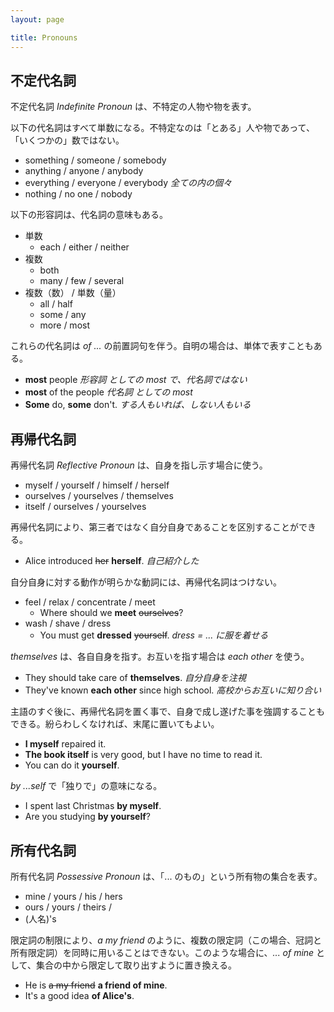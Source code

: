 ```yaml
---
layout: page

title: Pronouns
---
```


## 不定代名詞

不定代名詞 _Indefinite Pronoun_ は、不特定の人物や物を表す。

以下の代名詞はすべて単数になる。不特定なのは「とある」人や物であって、「いくつかの」数ではない。

* something / someone / somebody
* anything / anyone / anybody
* everything / everyone / everybody _全ての内の個々_
* nothing / no one / nobody

以下の形容詞は、代名詞の意味もある。

* 単数
  * each / either / neither
* 複数
  * both
  * many / few / several
* 複数（数） / 単数（量）
  * all / half
  * some / any
  * more / most

これらの代名詞は _of ..._ の前置詞句を伴う。自明の場合は、単体で表すこともある。

* __most__ people _形容詞 としての most で、代名詞ではない_
* __most__ of the people _代名詞 としての most_
* __Some__ do, __some__ don't. _する人もいれば、しない人もいる_

## 再帰代名詞

再帰代名詞 _Reflective Pronoun_ は、自身を指し示す場合に使う。

* myself / yourself / himself / herself
* ourselves / yourselves / themselves
* itself / ourselves / yourselves

再帰代名詞により、第三者ではなく自分自身であることを区別することができる。

* Alice introduced <del>her</del> __herself__. _自己紹介した_

自分自身に対する動作が明らかな動詞には、再帰代名詞はつけない。

* feel / relax / concentrate / meet
  * Where should we __meet__ <del>ourselves</del>?
* wash / shave / dress
  * You must get __dressed__ <del>yourself</del>. _dress = ... に服を着せる_

_themselves_ は、各自自身を指す。お互いを指す場合は _each other_ を使う。

* They should take care of __themselves__. _自分自身を注視_
* They've known __each other__ since high school. _高校からお互いに知り合い_

主語のすぐ後に、再帰代名詞を置く事で、自身で成し遂げた事を強調することもできる。紛らわしくなければ、末尾に置いてもよい。

* __I myself__ repaired it.
* __The book itself__ is very good, but I have no time to read it.
* You can do it __yourself__.

_by ...self_ で「独りで」の意味になる。

* I spent last Christmas __by myself__.
* Are you studying __by yourself__?

## 所有代名詞

所有代名詞 _Possessive Pronoun_ は、「... のもの」という所有物の集合を表す。

* mine / yours / his / hers
* ours / yours / theirs /
* (人名)'s

限定詞の制限により、_a my friend_ のように、複数の限定詞（この場合、冠詞と所有限定詞）を同時に用いることはできない。このような場合に、_... of mine_ として、集合の中から限定して取り出すように置き換える。

* He is <del>a my friend</del> __a friend of mine__.
* It's a good idea __of Alice's__.

